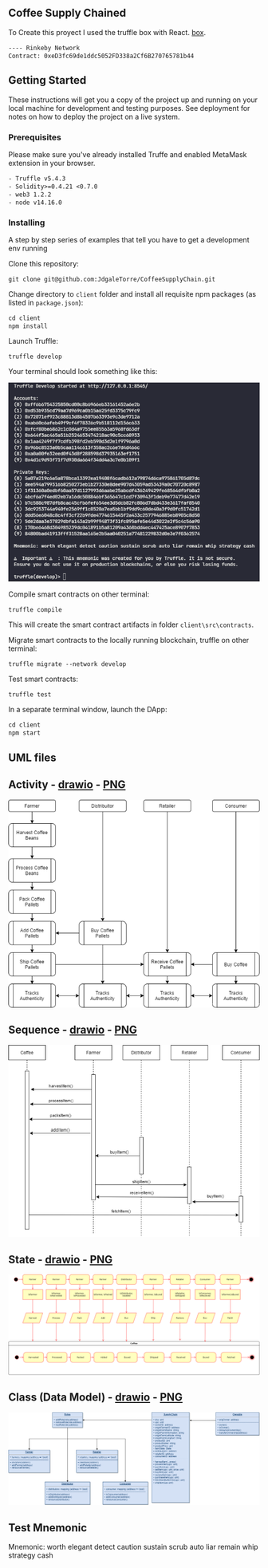 ## Coffee Supply Chained

To Create this proyect I used the truffle box with React. [box](https://www.trufflesuite.com/boxes/react).

```
---- Rinkeby Network
Contract: 0xeD3fc69de1ddc5052FD338a2Cf6B270765781b44
```

## Getting Started

These instructions will get you a copy of the project up and running on your local machine for development and testing purposes. See deployment for notes on how to deploy the project on a live system.

### Prerequisites

Please make sure you've already installed Truffe and enabled MetaMask extension in your browser.

```
- Truffle v5.4.3
- Solidity>=0.4.21 <0.7.0
- web3 1.2.2
- node v14.16.0
```

### Installing

A step by step series of examples that tell you have to get a development env running

Clone this repository:

```
git clone git@github.com:JdgaleTorre/CoffeeSupplyChain.git
```

Change directory to `client` folder and install all requisite npm packages (as listed in `package.json`):

```
cd client
npm install
```

Launch Truffle:

```
truffle develop
```

Your terminal should look something like this:

![truffle develop](images/truffleDevelop.png)

Compile smart contracts on other terminal:

```
truffle compile
```

This will create the smart contract artifacts in folder `client\src\contracts`.

Migrate smart contracts to the locally running blockchain, truffle on other terminal:

```
truffle migrate --network develop
```

Test smart contracts:

```
truffle test
```

In a separate terminal window, launch the DApp:

```
cd client
npm start
```

## UML files

## Activity - [drawio](./UML/Activity.drawio) - [PNG](./UML/Activity.png)

![Activity](./UML/Activity.png)

## Sequence - [drawio](./UML/Sequence.drawio) - [PNG](./UML/Sequence.png)

![Sequence](./UML/Sequence.png)

## State - [drawio](./UML/State.drawio) - [PNG](./UML/State.png)

![Sequence](./UML/State.png)

## Class (Data Model) - [drawio](./UML/Class.drawio) - [PNG](./UML/Class.png)

![Sequence](./UML/Class.png)

## Test Mnemonic

Mnemonic: worth elegant detect caution sustain scrub auto liar remain whip strategy cash
